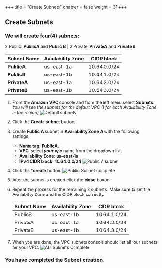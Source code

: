 +++
title = "Create Subnets"
chapter = false
weight = 31
+++

## Create Subnets

### We will create four(4) subnets: ###
2 Public: **PublicA** and **Public B** | 
2 Private: **PrivateA** and **Private B**  

   Subnet Name | Availability Zone | CIDR block
   ------------| ------------------|----------
**PublicA**|us-east-1a|10.64.0.0/24
**PublicB**|us-east-1b|10.64.1.0/24
**PrivateA**|us-east-1a|10.64.2.0/24
**PrivateB**|us-east-1b|10.64.3.0/24



1. From the **Amazon VPC** console and from the left menu select **Subnets**.
_You will see the subnets for the default VPC (1 for each Availability Zone in the region)_
![Default subnets](/images/createsubnets-defaultsubnets.png)

1. Click the **Create subnet** button.

1. Create **Public A** subnet in **Availability Zone A** with the following settings:
    - **Name tag**: **PublicA**.
    - **VPC**: select **_your vpc_** name from the dropdown list.
    - **Availability Zone**: **us-east-1a**
    - **IPv4 CIDR block**: **10.64.0.0/24** 
![Public A subnet](/images/createsubnets-publica.png)
1. Click the ***create** button.
![Public Subnet complete](/images/createsubnets-publicacreated.png)

1. After the subnet is created click the **close** button.

1. Repeat the process for the remaining 3 subnets. Make sure to set the Availability Zone and the CIDR block correctly.

    Subnet Name | Availability Zone | CIDR block
     ------------| ------------------|----------
    PublicB|us-east-1b|10.64.1.0/24
    PrivateA|us-east-1a|10.64.2.0/24
    PrivateB|us-east-1b|10.64.3.0/24

1. When you are done, the VPC subnets console should list all four subnets for your VPC. ![ALl Subnets Complete](/images/createsubnets-complete.png)

### You have completed the Subnet creation. ###
